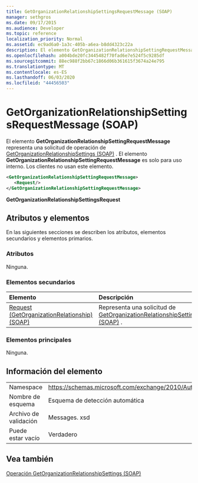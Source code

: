 ```yaml
---
title: GetOrganizationRelationshipSettingsRequestMessage (SOAP)
manager: sethgros
ms.date: 09/17/2015
ms.audience: Developer
ms.topic: reference
localization_priority: Normal
ms.assetid: ec9ad6a0-1a3c-405b-a6ea-b8dd4323c22a
description: El elemento GetOrganizationRelationshipSettingRequestMessage representa una solicitud de operación de GetOrganizationRelationshipSettings (SOAP). El elemento GetOrganizationRelationshipSettingRequestMessage es solo para uso interno. Los clientes no usan este elemento.
ms.openlocfilehash: a004bde20fc3445482f70fad6e7e524f5c9285df
ms.sourcegitcommit: 88ec988f2bb67c1866d06b361615f3674a24e795
ms.translationtype: MT
ms.contentlocale: es-ES
ms.lasthandoff: 06/03/2020
ms.locfileid: "44456503"
---
```

# <a name="getorganizationrelationshipsettingsrequestmessage-soap"></a>GetOrganizationRelationshipSettingsRequestMessage (SOAP)

El elemento **GetOrganizationRelationshipSettingRequestMessage** representa una solicitud de operación de [GetOrganizationRelationshipSettings (SOAP)](getorganizationrelationshipsettings-operation-soap.md) . El elemento **GetOrganizationRelationshipSettingRequestMessage** es solo para uso interno. Los clientes no usan este elemento. 
  
```XML
<GetOrganizationRelationshipSettingRequestMessage>
   <Request/>
</GetOrganizationRelationshipSettingRequestMessage>
```

 **GetOrganizationRelationshipSettingsRequest**
## <a name="attributes-and-elements"></a>Atributos y elementos

En las siguientes secciones se describen los atributos, elementos secundarios y elementos primarios.
  
### <a name="attributes"></a>Atributos

Ninguna.
  
### <a name="child-elements"></a>Elementos secundarios

|**Elemento**|**Descripción**|
|:-----|:-----|
|[Request (GetOrganizationRelationship) (SOAP)](request-getorganizationrelationshipsoap.md) <br/> |Representa una solicitud de [GetOrganizationRelationshipSettingsRequest (SOAP)](getorganizationrelationshipsettingsrequest-soap.md) .  <br/> |
   
### <a name="parent-elements"></a>Elementos principales

Ninguna.
  
## <a name="element-information"></a>Información del elemento

|||
|:-----|:-----|
|Namespace  <br/> |https://schemas.microsoft.com/exchange/2010/Autodiscover  <br/> |
|Nombre de esquema  <br/> |Esquema de detección automática  <br/> |
|Archivo de validación  <br/> |Messages. xsd  <br/> |
|Puede estar vacío  <br/> |Verdadero  <br/> |
   
## <a name="see-also"></a>Vea también



[Operación GetOrganizationRelationshipSettings (SOAP)](getorganizationrelationshipsettings-operation-soap.md)

